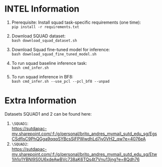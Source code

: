
# INTEL Information
1. Prerequisite:
Install squad task-specific requirements (one time):  
`pip install -r requirements.txt`

2. Download SQUAD dataset:  
`bash download_squad_dataset.sh`

3. Download Squad fine-tuned model for inference:  
`bash download_squad_fine_tuned_model.sh`

4. To run squad baseline inference task:  
`bash cmd_infer.sh` 

5. To run squad inference in BF8:  
`bash cmd_infer.sh --use_pcl --pcl_bf8 --unpad`

# Extra Information
Datasets SQUAD1 and 2 can be found here:
1. `\SQUAD1`:  
  https://sutdapac-my.sharepoint.com/:f:/g/personal/brito_andres_mymail_sutd_edu_sg/EgsCSdflsC9PhQGga9qqqSYBcsSjFPWwdhLd7iy0VH2_qw?e=4076eA
2. `\SQUAD2`:  
  https://sutdapac-my.sharepoint.com/:f:/g/personal/brito_andres_mymail_sutd_edu_sg/Etw1ih1o1YBNl9S0U6xdeAwBVc738aK6TQs4t7Vnu13jng?e=8Qdh76
